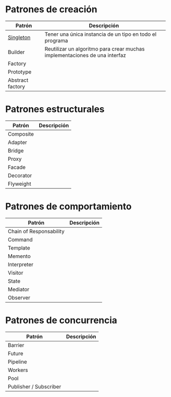 
# Patrones de creación

| Patrón                    | Descripción                                                                   |
|---------------------------|-------------------------------------------------------------------------------|
| [Singleton](./pages/Singleton.md)                 | Tener una única instancia de un tipo en todo el programa                      |
| Builder                   | Reutilizar un algoritmo para crear muchas implementaciones de una interfaz    |
| Factory                   |               |
| Prototype                 |               |
| Abstract factory          |               |

# Patrones estructurales

| Patrón                    | Descripción   |
|---------------------------|---------------|
| Composite                 |               |
| Adapter                   |               |
| Bridge                    |               |
| Proxy                     |               |
| Facade                    |               |
| Decorator                 |               |
| Flyweight                 |               |

# Patrones de comportamiento

| Patrón                    | Descripción   |
|---------------------------|---------------|
| Chain of Responsability   |               |
| Command                   |               |
| Template                  |               |
| Memento                   |               |
| Interpreter               |               |
| Visitor                   |               |
| State                     |               |
| Mediator                  |               |
| Observer                  |               |

# Patrones de concurrencia

| Patrón                    | Descripción   |
|---------------------------|---------------|
| Barrier                   |               |
| Future                    |               |
| Pipeline                  |               |
| Workers                   |               |
| Pool                      |               |
| Publisher / Subscriber    |               |